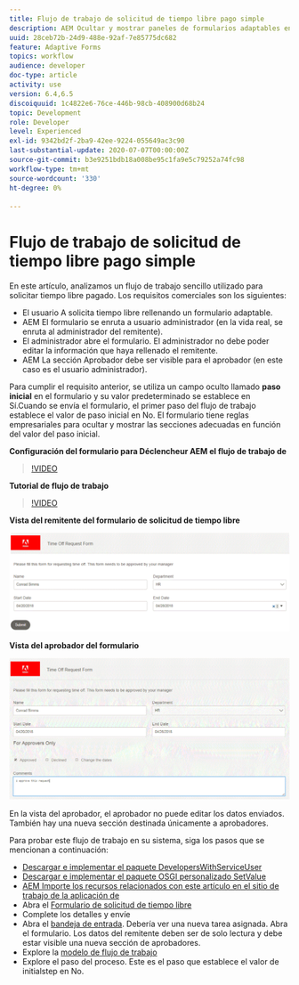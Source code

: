 ```yaml
---
title: Flujo de trabajo de solicitud de tiempo libre pago simple
description: AEM Ocultar y mostrar paneles de formularios adaptables en flujo de trabajo de la
uuid: 28ceb72b-24d9-488e-92af-7e85775dc682
feature: Adaptive Forms
topics: workflow
audience: developer
doc-type: article
activity: use
version: 6.4,6.5
discoiquuid: 1c4822e6-76ce-446b-98cb-408900d68b24
topic: Development
role: Developer
level: Experienced
exl-id: 9342bd2f-2ba9-42ee-9224-055649ac3c90
last-substantial-update: 2020-07-07T00:00:00Z
source-git-commit: b3e9251bdb18a008be95c1fa9e5c79252a74fc98
workflow-type: tm+mt
source-wordcount: '330'
ht-degree: 0%

---
```


# Flujo de trabajo de solicitud de tiempo libre pago simple

En este artículo, analizamos un flujo de trabajo sencillo utilizado para solicitar tiempo libre pagado. Los requisitos comerciales son los siguientes:

* El usuario A solicita tiempo libre rellenando un formulario adaptable.
* AEM El formulario se enruta a usuario administrador (en la vida real, se enruta al administrador del remitente).
* El administrador abre el formulario. El administrador no debe poder editar la información que haya rellenado el remitente.
* AEM La sección Aprobador debe ser visible para el aprobador (en este caso es el usuario administrador).

Para cumplir el requisito anterior, se utiliza un campo oculto llamado **paso inicial** en el formulario y su valor predeterminado se establece en Sí.Cuando se envía el formulario, el primer paso del flujo de trabajo establece el valor de paso inicial en No. El formulario tiene reglas empresariales para ocultar y mostrar las secciones adecuadas en función del valor del paso inicial.

**Configuración del formulario para Déclencheur AEM el flujo de trabajo de**

>[!VIDEO](https://video.tv.adobe.com/v/28406?quality=12&learn=on)

**Tutorial de flujo de trabajo**

>[!VIDEO](https://video.tv.adobe.com/v/28407?quality=12&learn=on)

**Vista del remitente del formulario de solicitud de tiempo libre**

![paso inicial](assets/initialstep.gif)

**Vista del aprobador del formulario**

![approverview](assets/approversview.gif)

En la vista del aprobador, el aprobador no puede editar los datos enviados. También hay una nueva sección destinada únicamente a aprobadores.

Para probar este flujo de trabajo en su sistema, siga los pasos que se mencionan a continuación:
* [Descargar e implementar el paquete DevelopersWithServiceUser](/help/forms/assets/common-osgi-bundles/DevelopingWithServiceUser.jar)
* [Descargar e implementar el paquete OSGI personalizado SetValue](/help/forms/assets/common-osgi-bundles/SetValueApp.core-1.0-SNAPSHOT.jar)
* [AEM Importe los recursos relacionados con este artículo en el sitio de trabajo de la aplicación de](assets/helpxworkflow.zip)
* Abra el [Formulario de solicitud de tiempo libre](http://localhost:4502/content/dam/formsanddocuments/helpx/timeoffrequestform/jcr:content?wcmmode=disabled)
* Complete los detalles y envíe
* Abra el [bandeja de entrada](http://localhost:4502/mnt/overlay/cq/inbox/content/inbox.html). Debería ver una nueva tarea asignada. Abra el formulario. Los datos del remitente deben ser de solo lectura y debe estar visible una nueva sección de aprobadores.
* Explore la [modelo de flujo de trabajo](http://localhost:4502/editor.html/conf/global/settings/workflow/models/helpxworkflow.html)
* Explore el paso del proceso. Este es el paso que establece el valor de initialstep en No.
